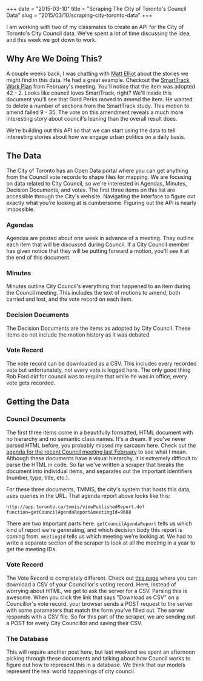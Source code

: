 +++
date = "2015-03-10"
title = "Scraping The City of Toronto's Council Data"
slug = "2015/03/10/scraping-city-toronto-data"
+++

I am working with two of my classmates to create an API for the City of Toronto's City Council data. We've spent a lot of time discussing the idea, and this week we got down to work.

## Why Are We Doing This?

A couple weeks back, I was chatting with [Matt Elliot][matt] about the stories we might find in this data. He had a great example. Checkout the [SmartTrack Work Plan][st] from February's meeting. You'll notice that the item was adopted 42 - 2. Looks like council loves SmartTrack, right? We'll inside this document you'll see that Gord Perks moved to amend the item. He wanted to delete a number of sections from the SmartTrack study. This motion to amend failed 9 - 35. The vote on this amendment reveals a much more interesting story about council's leaning than the overall result does. 

We're building out this API so that we can start using the data to tell interesting stories about how we engage urban politics on a daily basis.

## The Data
The City of Toronto has an Open Data portal where you can get anything from the Council vote records to shape files for mapping. We are focusing on data related to City Council, so we're interested in Agendas, Minutes, Decision Documents, and votes. The first three items on this list are accessible through the City's website. Navigating the interface to figure out exactly what you're looking at is cumbersome. Figuring out the API is nearly impossible. 

### Agendas
Agendas are posted about one week in advance of a meeting. They outline each item that will be discussed during Council. If a City Council member has given notice that they will be putting forward a motion, you'll see it at the end of this document. 

### Minutes
Minutes outline City Council's everything that happened to an item during the Council meeting. This includes the text of motions to amend, both carried and lost, and the vote record on each item. 

### Decision Documents
The Decision Documents are the items as adopted by City Council. These items do not include the motion history as it was debated. 

### Vote Record
The vote record can be downloaded as a CSV. This includes every recorded vote but unfortunately, not every vote is logged here. The only good thing Rob Ford did for council was to require that while he was in office, every vote gets recorded. 

## Getting the Data

### Council Documents
The first three items come in a beautifully formatted, HTML document with no hierarchy and no semantic class names. It's a dream. If you've never parsed HTML before, you probably missed my sarcasm here. Check out the [agenda for the recent Council meeting last February][feb] to see what I mean. Although these documents have a visual hierarchy, it is extremely difficult to parse the HTML in code. So far we've written a scraper that breaks the document into individual items, and separates out the important identifiers (number, type, title, etc.). 

For these three documents, TMMIS, the city's system that hosts this data, uses queries in the URL. That agenda report above looks like this: 
```
http://app.toronto.ca/tmmis/viewPublishedReport.do?function=getCouncilAgendaReport&meetingId=9688
```
There are two important parts here. `getCouncilAgendaReport` tells us which kind of report we're generating, and which decision body this report is coming from. `meetingId` tells us which meeting we're looking at. We had to write a separate section of the scraper to look at all the meeting in a year to get the meeting IDs. 

### Vote Record
The Vote Record is completely different. Check out [this page][vote] where you can download a CSV of your Councillor's voting record. Here, instead of worrying about HTML, we get to ask the server for a CSV. Parsing this is awesome. When you click the link that says "Download as CSV" on a Councillor's vote record, your browser sends a POST request to the server with some parameters that match the form you've filled out. The server responds with a CSV file. So for this part of the scraper, we are sending out a POST for every City Councillor and saving their CSV. 

### The Database
This will require another post here, but last weekend we spent an afternoon picking through these documents and talking about how Council works to figure out how to represent this in a database. We think that our models represent the real world happenings of city council. 

[feb]: http://app.toronto.ca/tmmis/viewPublishedReport.do?function=getCouncilAgendaReport&meetingId=9688
[vote]: http://app.toronto.ca/tmmis/getAdminReport.do?function=prepareMemberVoteReport
[matt]: https://twitter.com/graphicmatt
[st]: http://app.toronto.ca/tmmis/viewAgendaItemHistory.do?item=2015.EX2.2

